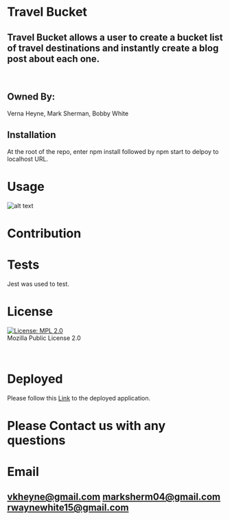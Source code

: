 # Travel Bucket

  ## Travel Bucket allows a user to create a bucket list of travel destinations and instantly create a blog post about each one.

  <br>
  
  ## Owned By:
  Verna Heyne, Mark Sherman, Bobby White

  ## Installation
  At the root of the repo, enter npm install followed by npm start to delpoy to localhost URL.

  # Usage
  ![alt text](assets/images/)
  
  # Contribution
  

  # Tests
  Jest was used to test.
  
  # License
  [![License: MPL 2.0](https://img.shields.io/badge/License-MPL%202.0-brightgreen.svg)](https://opensource.org/licenses/MPL-2.0)
  <br>
  Mozilla Public License 2.0
  
  <br>

  # Deployed
  Please follow this [Link](https://travel-bucket.herokuapp.com/) to the deployed application.
  
  # Please Contact us with any questions
  
  # Email
  ## vkheyne@gmail.com marksherm04@gmail.com rwaynewhite15@gmail.com 
